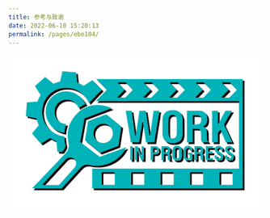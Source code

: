 ```yaml
---
title: 参考与致谢
date: 2022-06-10 15:20:13
permalink: /pages/ebe104/
---
```

![work in process](/img/vue/work_in_process.png)
